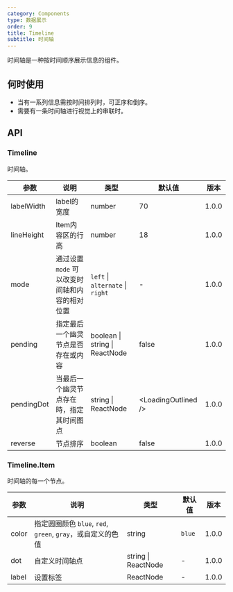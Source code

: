 ```yaml
---
category: Components
type: 数据展示
order: 9
title: Timeline
subtitle: 时间轴
---
```


时间轴是一种按时间顺序展示信息的组件。

## 何时使用

- 当有一系列信息需按时间排列时，可正序和倒序。
- 需要有一条时间轴进行视觉上的串联时。

## API

### Timeline

时间轴。

| 参数 | 说明 | 类型 | 默认值 | 版本 |
| --- | --- | --- | --- | --- |
| labelWidth | label的宽度 | number | 70 | 1.0.0 |
| lineHeight | Item内容区的行高 | number | 18 | 1.0.0 |
| mode | 通过设置 `mode` 可以改变时间轴和内容的相对位置 | `left` \| `alternate` \| `right` | - | 1.0.0 |
| pending | 指定最后一个幽灵节点是否存在或内容 | boolean \| string \| ReactNode | false | 1.0.0 |
| pendingDot | 当最后一个幽灵节点存在時，指定其时间图点 | string \| ReactNode | &lt;LoadingOutlined /> | 1.0.0 |
| reverse | 节点排序 | boolean | false | 1.0.0 |

### Timeline.Item

时间轴的每一个节点。

| 参数     | 说明                                                        | 类型                | 默认值 | 版本 |
| -------- | ----------------------------------------------------------- | ------------------- | ------ | --- |
| color    | 指定圆圈颜色 `blue`, `red`, `green`, `gray`，或自定义的色值 | string              | `blue` | 1.0.0 |
| dot      | 自定义时间轴点                                              | string \| ReactNode | -      | 1.0.0 |
| label    | 设置标签                                                    | ReactNode           | -      | 1.0.0 |

